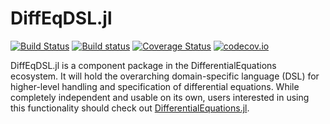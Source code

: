 # DiffEqDSL.jl

[![Build Status](https://travis-ci.org/JuliaDiffEq/DiffEqDSL.jl.svg?branch=master)](https://travis-ci.org/JuliaDiffEq/DiffEqDSL.jl)
[![Build status](https://ci.appveyor.com/api/projects/status/2jhsp22aou1sd3yo?svg=true)](https://ci.appveyor.com/project/ChrisRackauckas/diffeqdsl-jl)
[![Coverage Status](https://coveralls.io/repos/JuliaDiffEq/DiffEqDSL.jl/badge.svg?branch=master&service=github)](https://coveralls.io/github/JuliaDiffEq/DiffEqDSL.jl?branch=master)
[![codecov.io](http://codecov.io/github/JuliaDiffEq/DiffEqDSL.jl/coverage.svg?branch=master)](http://codecov.io/github/JuliaDiffEq/DiffEqDSL.jl?branch=master)

DiffEqDSL.jl is a component package in the DifferentialEquations ecosystem. It will hold the
overarching domain-specific language (DSL) for higher-level handling and specification
of differential equations. While completely independent and usable on its own,
users interested in using this functionality should check out
[DifferentialEquations.jl](https://github.com/JuliaDiffEq/DifferentialEquations.jl).
